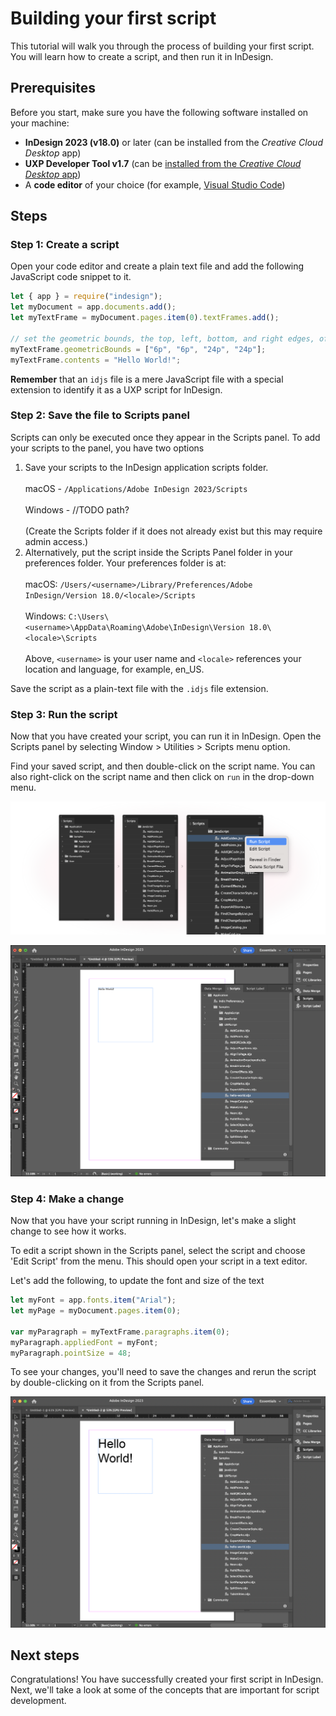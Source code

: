 <!-- 
IDJS banner 
Intro to scripts
Prerequiste - read through Introduction -> Scripts
-->


# Building your first script

This tutorial will walk you through the process of building your first script. You will learn how to create a script, and then run it in InDesign.

## Prerequisites

Before you start, make sure you have the following software installed on your machine:

- **InDesign 2023 (v18.0)** or later (can be installed from the _Creative Cloud Desktop_ app)
- **UXP Developer Tool v1.7** (can be [installed from the _Creative Cloud Desktop_ app](https://creativecloud.adobe.com/apps/download/uxp-developer-tools))
- A **code editor** of your choice (for example, [Visual Studio Code](https://code.visualstudio.com/))

## Steps

### Step 1: Create a script

Open your code editor and create a plain text file and add the following JavaScript code snippet to it.

```js
let { app } = require("indesign");
let myDocument = app.documents.add();
let myTextFrame = myDocument.pages.item(0).textFrames.add();

// set the geometric bounds, the top, left, bottom, and right edges, of the text frame.
myTextFrame.geometricBounds = ["6p", "6p", "24p", "24p"];
myTextFrame.contents = "Hello World!";
```

**Remember** that an `idjs` file is a mere JavaScript file with a special extension to identify it as a UXP script for InDesign.

### Step 2: Save the file to Scripts panel

Scripts can only be executed once they appear in the Scripts panel. To add your scripts to the panel, you have two options
1. Save your scripts to the InDesign application scripts folder.<br></br>
    macOS - `/Applications/Adobe InDesign 2023/Scripts` <br></br>
    Windows - //TODO path? <br></br>
    (Create the Scripts folder if it does not already exist but this may require admin access.)
2. Alternatively, put the script inside the Scripts Panel folder in your preferences folder. Your preferences folder is at: <br></br>
    macOS: `/Users/<username>/Library/Preferences/Adobe InDesign/Version 18.0/<locale>/Scripts` <br></br>
    Windows: `C:\Users\<username>\AppData\Roaming\Adobe\InDesign\Version 18.0\<locale>\Scripts` <br></br>
    Above, `<username>` is your user name and `<locale>` references your location and language, for example, en_US.

Save the script as a plain-text file with the `.idjs` file extension.

### Step 3: Run the script

Now that you have created your script, you can run it in InDesign. Open the Scripts panel by selecting Window > Utilities > Scripts menu option. 

Find your saved script, and then double-click on the script name. You can also right-click on the script name and then click on `run` in the drop-down menu.

![Running a script](running_a_script.png)


![First script output](hello-world.png)

### Step 4: Make a change

Now that you have your script running in InDesign, let's make a slight change to see how it works.

To edit a script shown in the Scripts panel, select the script and choose 'Edit Script' from the menu. This should open your script in a text editor.

Let's add the following, to update the font and size of the text

```js
let myFont = app.fonts.item("Arial");
let myPage = myDocument.pages.item(0);

var myParagraph = myTextFrame.paragraphs.item(0);
myParagraph.appliedFont = myFont;
myParagraph.pointSize = 48;
```

To see your changes, you'll need to save the changes and rerun the script by double-clicking on it from the Scripts panel.

![Updated first script output](hello-world-updated.png)

## Next steps

Congratulations! You have successfully created your first script in InDesign. Next, we'll take a look at some of the concepts that are important for script development.
